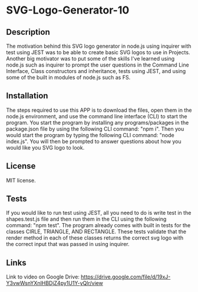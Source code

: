 # SVG-Logo-Generator-10

## Description

The motivation behind this SVG logo generator in node.js using inquirer with test using JEST was to be able to create basic SVG logos to use in Projects. Another big motivator was to put some of the skills I've learned
using node.js such as inquirer to prompt the user questions in the Command Line Interface, Class constructors
and inheritance, tests using JEST, and using some of the built in modules of node.js such as FS. 

## Installation

The steps required to use this APP is to download the files, open them in the node.js environment, 
and use the command line interface (CLI) to start the program. You start the program by installing any
programs/packages in the package.json file by using the following CLI command: "npm i". 
Then you would start the program by typing the following CLI command: "node index.js". You will
then be prompted to answer questions about how you would like you SVG logo to look. 

## License

MIT license. 

## Tests

If you would like to run test using JEST, all you need to do is write test in the shapes.test.js file and then run
them in the CLI using the following command: "npm test". 
The program already comes with built in tests for the classes CIRLE, TRIANGLE, AND RECTANGLE. These
tests validate that the render method in each of these classes returns the correct svg logo with the
correct input that was passed in using inquirer. 

## Links
Link to video on Google Drive: https://drive.google.com/file/d/19xJ-Y3vwWsnYXnIHBDjZ4py1U1Y-yQlr/view